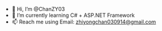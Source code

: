 - 👋 Hi, I’m @ChanZY03
- 🌱 I’m currently learning C# + ASP.NET Framework
- 📫 Reach me using Email: zhiyongchan030914@gmail.com

<!---
ChanZY03/ChanZY03 is a ✨ special ✨ repository because its `README.md` (this file) appears on your GitHub profile.
You can click the Preview link to take a look at your changes.
--->
